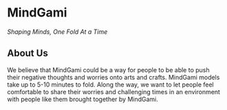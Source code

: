 # MindGami
_Shaping Minds, One Fold At a Time_

## About Us
We believe that MindGami could be a way for people to be able to push their negative thoughts and worries onto arts and crafts. 
MindGami models take up to 5-10 minutes to fold.
Along the way, we want to let people feel comfortable to share their worries and challenging times in an environment with people like them brought together by MindGami.
